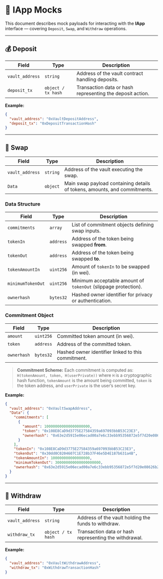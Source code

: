 # 🧩 IApp Mocks

This document describes mock payloads for interacting with the **IApp** interface — covering `Deposit`, `Swap`, and `Withdraw` operations.

---

## 💰 Deposit

| Field           | Type               | Description                                               |
| --------------- | ------------------ | --------------------------------------------------------- |
| `vault_address` | `string`           | Address of the vault contract handling deposits.          |
| `deposit_tx`    | `object / tx hash` | Transaction data or hash representing the deposit action. |

**Example:**

```json
{
  "vault_address": "0xVaultDepositAddress",
  "deposit_tx": "0xDepositTransactionHash"
}
```

---

## 🔄 Swap

| Field           | Type     | Description                                                               |
| --------------- | -------- | ------------------------------------------------------------------------- |
| `vault_address` | `string` | Address of the vault executing the swap.                                  |
| `Data`          | `object` | Main swap payload containing details of tokens, amounts, and commitments. |

### Data Structure

| Field             | Type      | Description                                                    |
| ----------------- | --------- | -------------------------------------------------------------- |
| `commitments`     | `array`   | List of commitment objects defining swap inputs.               |
| `tokenIn`         | `address` | Address of the token being swapped **from**.                   |
| `tokenOut`        | `address` | Address of the token being swapped **to**.                     |
| `tokenAmountIn`   | `uint256` | Amount of `tokenIn` to be swapped (in wei).                    |
| `minimumTokenOut` | `uint256` | Minimum acceptable amount of `tokenOut` (slippage protection). |
| `ownerhash`       | `bytes32` | Hashed owner identifier for privacy or authentication.         |

### Commitment Object

| Field       | Type      | Description                                        |
| ----------- | --------- | -------------------------------------------------- |
| `amount`    | `uint256` | Committed token amount (in wei).                   |
| `token`     | `address` | Address of the committed token.                    |
| `ownerhash` | `bytes32` | Hashed owner identifier linked to this commitment. |

> **Commitment Scheme:**
> Each commitment is computed as:
> `H(tokenAmount, token, H(userPrivate))`
> where `H` is a cryptographic hash function, `tokenAmount` is the amount being committed, `token` is the token address, and `userPrivate` is the user’s secret key.

**Example:**

```json
{
  "vault_address": "0xVaultSwapAddress",
  "Data": {
    "commitments": [
      {
        "amount": 100000000000000000000,
        "token": "0x108E8CaD9d3775E27584359a697093bbB53C23E3",
        "ownerhash": "0x63e2d5915e06ecad00a7e6c33ebb95356872e5f7d20e08626b2e5081d203baad"
      }
    ],
    "tokenIn": "0x108E8CaD9d3775E27584359a697093bbB53C23E3",
    "tokenOut": "0x30dd0C0204607C1E728b37F46e5D4E187b631a4B",
    "tokenAmountIn": 100000000000000000,
    "minimumTokenOut": 300000000000000000000,
    "ownerhash": "0x63e2d5915e06ecad00a7e6c33ebb95356872e5f7d20e08626b2e5081d203baad"
  }
}
```

---

## 🏧 Withdraw

| Field           | Type               | Description                                           |
| --------------- | ------------------ | ----------------------------------------------------- |
| `vault_address` | `string`           | Address of the vault holding the funds to withdraw.   |
| `withdraw_tx`   | `object / tx hash` | Transaction data or hash representing the withdrawal. |

**Example:**

```json
{
  "vault_address": "0xVaultWithdrawAddress",
  "withdraw_tx": "0xWithdrawTransactionHash"
}
```
